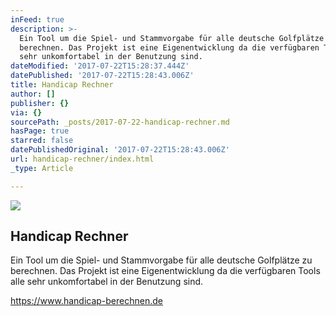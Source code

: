 ```yaml
---
inFeed: true
description: >-
  Ein Tool um die Spiel- und Stammvorgabe für alle deutsche Golfplätze zu
  berechnen. Das Projekt ist eine Eigenentwicklung da die verfügbaren Tools alle
  sehr unkomfortabel in der Benutzung sind. 
dateModified: '2017-07-22T15:28:37.444Z'
datePublished: '2017-07-22T15:28:43.006Z'
title: Handicap Rechner
author: []
publisher: {}
via: {}
sourcePath: _posts/2017-07-22-handicap-rechner.md
hasPage: true
starred: false
datePublishedOriginal: '2017-07-22T15:28:43.006Z'
url: handicap-rechner/index.html
_type: Article

---
```

![](https://the-grid-user-content.s3-us-west-2.amazonaws.com/094a6f35-14d1-4724-ac56-7c1156e5353b.png)

## Handicap Rechner

Ein Tool um die Spiel- und Stammvorgabe für alle deutsche Golfplätze zu berechnen. Das Projekt ist eine Eigenentwicklung da die verfügbaren Tools alle sehr unkomfortabel in der Benutzung sind. 

[https://www.handicap-berechnen.de ][0]

[0]: https://www.handicap-berechnen.de/